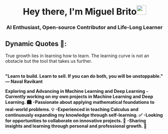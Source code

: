 <h1 align="center">Hey there, I'm Miguel Brito<img src="https://raw.githubusercontent.com/MartinHeinz/MartinHeinz/master/wave.gif" width="30px"></h1>

<h3 align="center">AI Enthusiast, Open-source Contributor and Life-Long Learner</h3>

## Dynamic Quotes 📜:
True growth lies in learning how to learn. The learning curve is not an obstacle but the tool that takes us further.

<br>
<b>"Learn to build. Learn to sell. If you can do both, you will be unstoppable." </b>
<b>— Naval Ravikant</b>



<p>
<strong>Exploring and Advancing in Machine Learning and Deep Learning</strong>
<b>-Currently working on my own projects in Machine Learning and Deep Learning. 🏙️</b>
<b>-Passionate about applying mathematical foundations to real-world problems. 💡</b>
<b>-Experienced in teaching Calculus and continuously expanding my knowledge through self-learning. ✅</b>
<b>-Looking for opportunities to collaborate on innovative projects. 💪</b>
<b>-Sharing insights and learning through personal and professional growth. 📝</b>
</p>

<div align="center">

